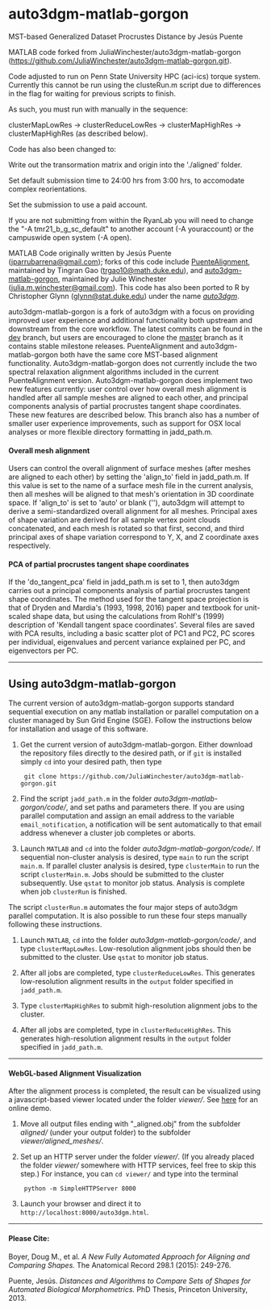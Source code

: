 # auto3dgm-matlab-gorgon
MST-based Generalized Dataset Procrustes Distance by Jesús Puente


MATLAB code forked from JuliaWinchester/auto3dgm-matlab-gorgon (https://github.com/JuliaWinchester/auto3dgm-matlab-gorgon.git). 

Code adjusted to run on Penn State University HPC (aci-ics) torque system. Currently this cannot be run using the clusteRun.m script due to differences in the flag for waiting for previous scripts to finish. 

As such, you must run with manually in the sequence: 

clusterMapLowRes -> clusterReduceLowRes -> clusterMapHighRes -> clusterMapHighRes (as described below).

Code has also been changed to:

Write out the transormation matrix and origin into the './aligned' folder. 
	
Set default submission time to 24:00 hrs from 3:00 hrs, to accomodate complex reorientations.
	
Set the submission to use a paid account. 
	
If you are not submitting from within the RyanLab you will need to change the "-A tmr21_b_g_sc_default" to another account (-A youraccount) or the campuswide open system (-A open).


MATLAB Code originally written by Jesús Puente (jparrubarrena@gmail.com); forks of this code include [PuenteAlignment](https://github.com/trgao10/PuenteAlignment), maintained by Tingran Gao (trgao10@math.duke.edu), and [auto3dgm-matlab-gorgon](https://github.com/JuliaWinchester/auto3dgm-matlab-gorgon), maintained by Julie Winchester (julia.m.winchester@gmail.com). This code has also been ported to R by Christopher Glynn (glynn@stat.duke.edu) under the name [*auto3dgm*](https://stat.duke.edu/~sayan/auto3dgm/).

auto3dgm-matlab-gorgon is a fork of auto3dgm with a focus on providing improved user experience and additional functionality both upstream and downstream from the core workflow. The latest commits can be found in the [dev](https://github.com/JuliaWinchester/auto3dgm-matlab-gorgon/tree/dev) branch, but users are encouraged to clone the [master](https://github.com/JuliaWinchester/auto3dgm-matlab-gorgon) branch as it contains stable milestone releases. PuenteAlignment and auto3dgm-matlab-gorgon both have the same core MST-based alignment functionality. Auto3dgm-matlab-gorgon does not currently include the two spectral relaxation alignment algorithms included in the current PuenteAlignment version. Auto3dgm-matlab-gorgon does implement two new features currently: user control over how overall mesh alignment is handled after all sample meshes are aligned to each other, and principal components analysis of partial procrustes tangent shape coordinates. These new features are described below. This branch also has a number of smaller user experience improvements, such as support for OSX local analyses or more flexible directory formatting in jadd_path.m.

#### Overall mesh alignment

Users can control the overall alignment of surface meshes (after meshes are aligned to each other) by setting the 'align_to' field in jadd_path.m. If this value is set to the name of a surface mesh file in the current analysis, then all meshes will be aligned to that mesh's orientation in 3D coordinate space. If 'align_to' is set to 'auto' or blank (''), auto3dgm will attempt to derive a semi-standardized overall alignment for all meshes. Principal axes of shape variation are derived for all sample vertex point clouds concatenated, and each mesh is rotated so that first, second, and third principal axes of shape variation correspond to Y, X, and Z coordinate axes respectively.

#### PCA of partial procrustes tangent shape coordinates

If the 'do_tangent_pca' field in jadd_path.m is set to 1, then auto3dgm carries out a principal components analysis of partial procrustes tangent shape coordinates.  The method used for the tangent space projection is that of Dryden and Mardia's (1993, 1998, 2016) paper and textbook for unit-scaled shape data, but using the calculations from Rohlf's (1999) description of 'Kendall tangent space coordinates'. Several files are saved with PCA results, including a basic scatter plot of PC1 and PC2, PC scores per individual, eigenvalues and percent variance explained per PC, and eigenvectors per PC.

-----------
## Using auto3dgm-matlab-gorgon

The current version of auto3dgm-matlab-gorgon supports standard sequential execution on any matlab installation or parallel computation on a cluster managed by Sun Grid Engine (SGE). Follow the instructions below for installation and usage of this software.

1. Get the current version of auto3dgm-matlab-gorgon. Either download the repository files directly to the desired path, or if `git` is installed simply `cd` into your desired path, then type

        git clone https://github.com/JuliaWinchester/auto3dgm-matlab-gorgon.git
        
2. Find the script `jadd_path.m` in the folder *auto3dgm-matlab-gorgon/code/*, and set paths and parameters there. If you are using parallel computation and assign an email address to the variable `email_notification`, a notification will be sent automatically to that email address whenever a cluster job completes or aborts.

3. Launch `MATLAB` and `cd` into the folder *auto3dgm-matlab-gorgon/code/*. If sequential non-cluster analysis is desired, type `main` to run the script `main.m`. If parallel cluster analysis is desired, type `clusterMain` to run the script `clusterMain.m`. Jobs should be submitted to the cluster subsequently. Use `qstat` to monitor job status. Analysis is complete when job `clusterRun` is finished. 

The script `clusterRun.m` automates the four major steps of auto3dgm parallel computation. It is also possible to run these four steps manually following these instructions.

1. Launch `MATLAB`, `cd` into the folder *auto3dgm-matlab-gorgon/code/*, and type `clusterMapLowRes`. Low-resolution alignment jobs should then be submitted to the cluster. Use `qstat` to monitor job status.

2. After all jobs are completed, type `clusterReduceLowRes`. This generates low-resolution alignment results in the `output` folder specified in `jadd_path.m`.

3. Type `clusterMapHighRes` to submit high-resolution alignment jobs to the cluster. 

4. After all jobs are completed, type in `clusterReduceHighRes`. This generates high-resolution alignment results in the `output` folder specified in `jadd_path.m`.

-----------
#### WebGL-based Alignment Visualization
After the alignment process is completed, the result can be visualized using a javascript-based viewer located under the folder *viewer/*. See [here](http://www.math.duke.edu/~trgao10/research/auto3dgm.html) for an online demo.

1. Move all output files ending with "_aligned.obj" from the subfolder *aligned/* (under your output folder) to the subfolder *viewer/aligned_meshes/*.
2. Set up an HTTP server under the folder *viewer/*. (If you already placed the folder *viewer/* somewhere with HTTP services, feel free to skip this step.) For instance, you can `cd viewer/` and type into the terminal

        python -m SimpleHTTPServer 8000

3. Launch your browser and direct it to `http://localhost:8000/auto3dgm.html`.

-----------
#### Please Cite:

Boyer, Doug M., et al. *A New Fully Automated Approach for Aligning and Comparing Shapes.* The Anatomical Record 298.1 (2015): 249-276.

Puente, Jesús. *Distances and Algorithms to Compare Sets of Shapes for Automated Biological Morphometrics.* PhD Thesis, Princeton University, 2013.
